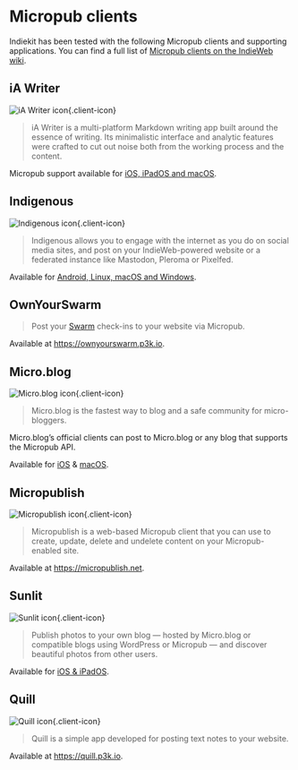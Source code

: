 # Micropub clients

Indiekit has been tested with the following Micropub clients and supporting applications. You can find a full list of [Micropub clients on the IndieWeb wiki](https://indieweb.org/Micropub/Clients).

## iA Writer

![iA Writer icon](/clients/ia-writer.png){.client-icon}

> iA Writer is a multi-platform Markdown writing app built around the essence of writing. Its minimalistic interface and analytic features were crafted to cut out noise both from the working process and the content.

Micropub support available for [iOS, iPadOS and macOS](https://ia.net/downloads).

## Indigenous

![Indigenous icon](/clients/indigenous.png){.client-icon}

> Indigenous allows you to engage with the internet as you do on social media sites, and post on your IndieWeb-powered website or a federated instance like Mastodon, Pleroma or Pixelfed.

Available for [Android, Linux, macOS and Windows](https://indiepass.marksuth.dev/downloads).

## OwnYourSwarm

> Post your [Swarm](https://www.swarmapp.com) check-ins to your website via Micropub.

Available at <https://ownyourswarm.p3k.io>.

## Micro.blog

![Micro.blog icon](/clients/micro-blog.png){.client-icon}

> Micro.blog is the fastest way to blog and a safe community for micro-bloggers.

Micro.blog’s official clients can post to Micro.blog or any blog that supports the Micropub API.

Available for [iOS](https://apps.apple.com/gb/app/micro-blog/id1253201335) & [macOS](https://help.micro.blog/t/micro-blog-for-mac/45).

## Micropublish

![Micropublish icon](/clients/micropublish.png){.client-icon}

> Micropublish is a web-based Micropub client that you can use to create, update, delete and undelete content on your Micropub-enabled site.

Available at <https://micropublish.net>.

## Sunlit

![Sunlit icon](/clients/sunlit.png){.client-icon}

> Publish photos to your own blog — hosted by Micro.blog or compatible blogs using WordPress or Micropub — and discover beautiful photos from other users.

Available for [iOS & iPadOS](https://itunes.apple.com/gb/app/sunlit/id1334727769).

## Quill

![Quill icon](/clients/quill.png){.client-icon}

> Quill is a simple app developed for posting text notes to your website.

Available at <https://quill.p3k.io>.
